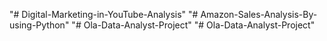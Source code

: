 "# Digital-Marketing-in-YouTube-Analysis" 
"# Amazon-Sales-Analysis-By-using-Python" 
"# Ola-Data-Analyst-Project" 
"# Ola-Data-Analyst-Project" 
